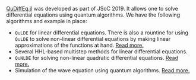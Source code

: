 [QuDiffEq.jl](https://github.com/QuantumBFS/QuDiffEq.jl) was developed as part of JSoC 2019. It allows one to solve differential equations using quantum algorithms.
We have the following algorithms and example in place:
* `QuLDE` for linear differential equations. There is also a rountine for using `QuLDE` to solve non-linear differential equations by making linear approximations of the functions at hand. [Read more.](https://nextjournal.com/dgan181/julia-soc-19-quantum-algorithms-for-differential-equations/edit)
* Several HHL-based multistep methods for linear differential equations.
* `QuNLDE` for solving non-linear quadratic differential equations. [Read more.](https://nextjournal.com/dgan181/jsoc-19-non-linear-differential-equation-solver-and-simulating-of-the-wave-equation/edit)
* Simulation of the wave equation using quantum algorithms. [Read more.](https://nextjournal.com/dgan181/jsoc-19-non-linear-differential-equation-solver-and-simulating-of-the-wave-equation/edit)
